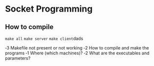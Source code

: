 # Socket Programming
      
## How to compile
`make all`
`make server`
`make client`dads

‐3 Makefile not present or not working
‐2 How to compile and make the programs
‐1 Where (which machines)?
‐2 What are the executables and parameters?
